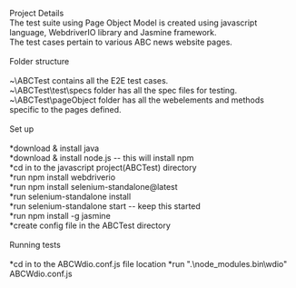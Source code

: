 Project Details<br />
The test suite using Page Object Model is created using javascript language, WebdriverIO library and Jasmine framework.<br />
The test cases pertain to various ABC news website pages.<br />
<br />
Folder structure<br />
<br />
~\ABCTest contains all the E2E test cases. <br />
~\ABCTest\test\specs folder has all the spec files for testing.<br /> 
~\ABCTest\pageObject folder has all the webelements and methods specific to the pages defined.<br />
<br />
Set up<br />
<br />
*download & install java <br />
*download & install node.js -- this will install npm <br />
*cd in to the javascript project(ABCTest) directory <br />
*run npm install webdriverio <br />
*run npm install selenium-standalone@latest <br />
*run selenium-standalone install <br />
*run selenium-standalone start -- keep this started <br />
*run npm install -g jasmine <br />
*create config file in the ABCTest directory <br />
<br />
Running tests<br />
<br />
*cd in to the ABCWdio.conf.js file location *run ".\node_modules\.bin\wdio" ABCWdio.conf.js<br />
